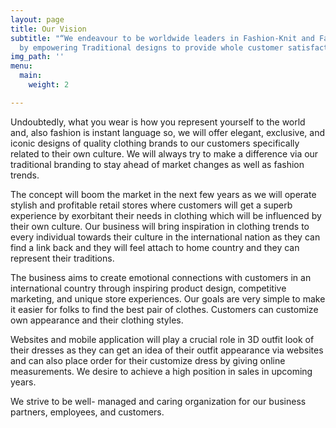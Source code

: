 ```yaml
---
layout: page
title: Our Vision
subtitle: "“We endeavour to be worldwide leaders in Fashion-Knit and Fashion Outwear
  by empowering Traditional designs to provide whole customer satisfaction”"
img_path: ''
menu:
  main:
    weight: 2

---
```

Undoubtedly, what you wear is how you represent yourself to the world and, also fashion is instant language so, we will offer elegant, exclusive, and iconic designs of quality clothing brands to our customers specifically related to their own culture. We will always try to make a difference via our traditional branding to stay ahead of market changes as well as fashion trends.

The concept will boom the market in the next few years as we will operate stylish and profitable retail stores where customers will get a superb experience by exorbitant their needs in clothing which will be influenced by their own culture. Our business will bring inspiration in clothing trends to every individual towards their culture in the international nation as they can find a link back and they will feel attach to home country and they can represent their traditions.

The business aims to create emotional connections with customers in an international country through inspiring product design, competitive marketing, and unique store experiences. Our goals are very simple to make it easier for folks to find the best pair of clothes. Customers can customize own appearance and their clothing styles.

Websites and mobile application will play a crucial role in 3D outfit look of their dresses as they can get an idea of their outfit appearance via websites and can also place order for their customize dress by giving online measurements. We desire to achieve a high position in sales in upcoming years.

We strive to be well- managed and caring organization for our business partners, employees, and customers.